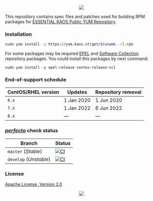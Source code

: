 <p align="center"><a href="#readme"><img src="https://gh.kaos.st/kaos-repo.svg"/></a></p>

This repository contains spec files and patches used for building RPM packages for [ESSENTIAL KAOS Public YUM Repository](https://yum.kaos.st).

### Installation

```bash
sudo yum install -y https://yum.kaos.st/get/$(uname -r).rpm
```

For some packages may be required [EPEL](https://fedoraproject.org/wiki/EPEL) and [Software Collection](https://wiki.centos.org/SpecialInterestGroup/SCLo) repository packages. You could install this packages by next command:

```
sudo yum install -y epel-release centos-release-scl
```

### End-of-support schedule

| CentOS/RHEL version | Updates     | Repository removal |
|---------------------|-------------|--------------------|
| `6.x`               | 1 Jan 2020  | 1 Jun 2020         |
| `7.x`               | 1 Jan 2022  | 6 Jun 2022         |
| `8.x`               | —           | —                  |


### [_perfecto_](https://github.com/essentialkaos/perfecto) check status

| Branch                 | Status |
|------------------------|--------|
| `master` (_Stable_)    | [![CI](https://github.com/essentialkaos/kaos-repo/workflows/CI/badge.svg?branch=master)](https://github.com/essentialkaos/kaos-repo/actions) |
| `develop` (_Unstable_) | [![CI](https://github.com/essentialkaos/kaos-repo/workflows/CI/badge.svg?branch=develop)](https://github.com/essentialkaos/kaos-repo/actions) |

### License

[Apache License, Version 2.0](https://www.apache.org/licenses/LICENSE-2.0)

<p align="center"><a href="https://essentialkaos.com"><img src="https://gh.kaos.st/ekgh.svg"/></a></p>
